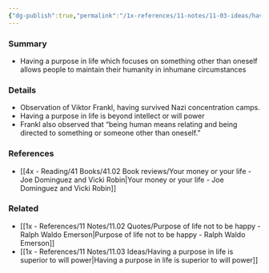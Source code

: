 ```yaml
---
{"dg-publish":true,"permalink":"/1x-references/11-notes/11-03-ideas/having-a-purpose-in-life-is-superior-to-will-power/","title":"Having a purpose in life is superior to will power","dgShowBacklinks":false}
---
```



### Summary
- Having a purpose in life which focuses on something other than oneself allows people to maintain their humanity in inhumane circumstances

### Details
- Observation of Viktor Frankl, having survived Nazi concentration camps.
- Having a purpose in life is beyond intellect or will power
- Frankl also observed that “being human means relating and being directed to something or someone other than oneself.”

### References
- [[4x - Reading/41 Books/41.02 Book reviews/Your money or your life - Joe Dominguez and Vicki Robin\|Your money or your life - Joe Dominguez and Vicki Robin]]

### Related
- [[1x - References/11 Notes/11.02 Quotes/Purpose of life not to be happy - Ralph Waldo Emerson\|Purpose of life not to be happy - Ralph Waldo Emerson]]
- [[1x - References/11 Notes/11.03 Ideas/Having a purpose in life is superior to will power\|Having a purpose in life is superior to will power]]